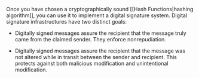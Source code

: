
Once you have chosen a cryptographically sound [[Hash Functions|hashing algorithm]], you can use it to implement a digital signature system. Digital signature infrastructures have two distinct goals:

- Digitally signed messages assure the recipient that the message truly came from the claimed sender. They enforce nonrepudiation.
  
- Digitally signed messages assure the recipient that the message was not altered while in transit between the sender and recipient. This protects against both malicious modification and unintentional modification.

